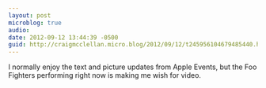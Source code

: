 ```yaml
---
layout: post
microblog: true
audio: 
date: 2012-09-12 13:44:39 -0500
guid: http://craigmcclellan.micro.blog/2012/09/12/t245956104679485440.html
---
```

I normally enjoy the text and picture updates from Apple Events, but the Foo Fighters performing right now is making me wish for video.
